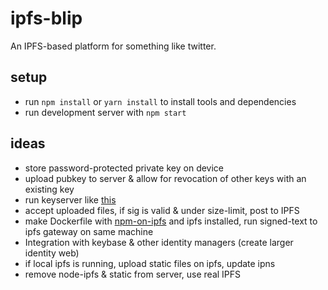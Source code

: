 # ipfs-blip

An IPFS-based platform for something like twitter.


## setup
* run `npm install` or `yarn install` to install tools and dependencies
* run development server with `npm start`

## ideas

* store password-protected private key on device
* upload pubkey to server & allow for revocation of other keys with an existing key
* run keyserver like [this](https://github.com/mailvelope/keyserver)
* accept uploaded files, if sig is valid & under size-limit, post to IPFS
* make Dockerfile with [npm-on-ipfs](https://github.com/diasdavid/npm-on-ipfs) and ipfs installed, run signed-text to ipfs gateway on same machine
* Integration with keybase & other identity managers (create larger identity web)
* if local ipfs is running, upload static files on ipfs, update ipns
* remove node-ipfs & static from server, use real IPFS
